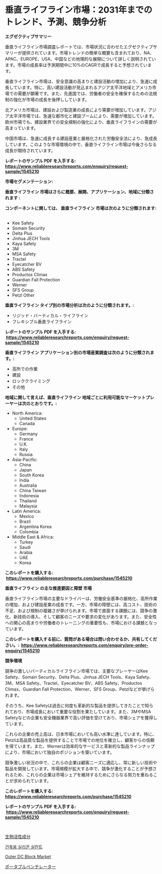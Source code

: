 <p><h1>垂直ライフライン市場：2031年までのトレンド、予測、競争分析</h1></p><p><strong>エグゼクティブサマリー</strong></p>
<p><p>垂直ライフライン市場調査レポートでは、市場状況に合わせたエグゼクティブサマリーが提供されています。市場トレンドの簡単な概要も含まれており、NA、APAC、EUROPE、USA、中国などの地理的な展開について詳しく説明されています。市場の成長率は予測期間中に10%のCAGRで成長すると予想されています。</p><p>垂直ライフライン市場は、安全意識の高まりと建設活動の増加により、急速に成長しています。特に、高い建設活動が見込まれるアジア太平洋地域とアメリカ市場での需要が顕著です。また、先進国では、労働者の安全を確保するための法規制の強化が市場の成長を後押ししています。</p><p>北アメリカ市場は、建設および製造業の成長により需要が増加しています。アジア太平洋市場では、急速な都市化と建設ブームにより、需要が増加しています。欧州市場でも、建設業界での安全規制の強化により、垂直ライフラインの需要が高まっています。</p><p>中国市場は、急速に成長する建設産業と厳格化された労働安全法により、急成長しています。このような市場環境の中で、垂直ライフライン市場は今後さらなる成長が期待されています。</p></p>
<p><strong>レポートのサンプル PDF を入手する: <a href="https://www.reliableresearchreports.com/enquiry/request-sample/1545210">https://www.reliableresearchreports.com/enquiry/request-sample/1545210</a></strong></p>
<p><strong>市場セグメンテーション:</strong></p>
<p><strong> 垂直ライフライン 市場はさらに概要、展開、アプリケーション、地域に分類されます :</strong></p>
<p><strong>コンポーネントに関しては、 垂直ライフライン 市場は次のように分類されます: &nbsp;</strong></p>
<p><ul><li>Kee Safety</li><li>Somain Security</li><li>Delta Plus</li><li>Jinhua JECH Tools</li><li>Kaya Safety</li><li>3M</li><li>MSA Safety</li><li>Tractel</li><li>Eyecatcher BV</li><li>ABS Safety</li><li>Productos Climax</li><li>Guardian Fall Protection</li><li>Werner</li><li>SFS Group</li><li>Petzl Other</li></ul></p>
<p><strong> 垂直ライフライン タイプ別の市場分析は次のように分類されます。:</strong></p>
<p><ul><li>リジッド・バーティカル・ライフライン</li><li>フレキシブル垂直ライフライン</li></ul></p>
<p><strong>レポートのサンプル PDF を入手する: &nbsp;<a href="https://www.reliableresearchreports.com/enquiry/request-sample/1545210">https://www.reliableresearchreports.com/enquiry/request-sample/1545210</a></strong></p>
<p><strong> 垂直ライフライン アプリケーション別の市場産業調査は次のように分類されます。:</strong></p>
<p><ul><li>高所での作業</li><li>建設</li><li>ロッククライミング</li><li>その他</li></ul></p>
<p><strong>地域に関して言えば、垂直ライフライン 地域ごとに利用可能なマーケットプレーヤーは次のとおりです。:</strong></p>
<p><ul>
    <li>
        North America:
        <ul>
            <li>United States</li>
            <li>Canada</li>
        </ul>
    </li>
    <li>
        Europe:
        <ul>
            <li>Germany</li>
            <li>France</li>
            <li>U.K.</li>
            <li>Italy</li>
            <li>Russia</li>
        </ul>
    </li>
    <li>
        Asia-Pacific:
        <ul>
            <li>China</li>
            <li>Japan</li>
            <li>South Korea</li>
            <li>India</li>
            <li>Australia</li>
            <li>China Taiwan</li>
            <li>Indonesia</li>
            <li>Thailand</li>
            <li>Malaysia</li>
        </ul>
    </li>
    <li>
        Latin America:
        <ul>
            <li>Mexico</li>
            <li>Brazil</li>
            <li>Argentina Korea</li>
            <li>Colombia</li>
        </ul>
    </li>
    <li>
        Middle East & Africa:
        <ul>
            <li>Turkey</li>
            <li>Saudi</li>
            <li>Arabia</li>
            <li>UAE</li>
            <li>Korea</li>
        </ul>
    </li>
    </ul></p>
<p><strong>このレポートを購入する: &nbsp;<a href="https://www.reliableresearchreports.com/purchase/1545210">https://www.reliableresearchreports.com/purchase/1545210</a></strong></p>
<p><strong>垂直ライフライン の主な推進要因と障壁 市場</strong></p>
<p><p>垂直ライフライン市場の主要なドライバーは、労働安全基準の厳格化、高所作業の増加、および建設産業の成長です。一方、市場の障壁には、高コスト、技術の不足、および規制の複雑さが挙げられます。市場で直面する課題には、競争の激化、新技術の導入、そして顧客のニーズや要求の変化があります。また、安全性への関心の高まりや労働者のトレーニングの重要性も、市場における課題となっています。</p></p>
<p><strong>このレポートを購入する前に、質問がある場合は問い合わせるか、共有してください。:&nbsp; <a href="https://www.reliableresearchreports.com/enquiry/pre-order-enquiry/1545210">https://www.reliableresearchreports.com/enquiry/pre-order-enquiry/1545210</a></strong></p>
<p><strong>競争環境</strong></p>
<p><p>競争の激しいバーティカルライフライン市場では、主要なプレーヤーはKee Safety、Somain Security、Delta Plus、Jinhua JECH Tools、Kaya Safety、3M、MSA Safety、Tractel、Eyecatcher BV、ABS Safety、Productos Climax、Guardian Fall Protection、Werner、SFS Group、Petzlなどが挙げられます。 </p><p>そのうち、Kee Safetyは過去に何度も革新的な製品を提供してきたことで知られており、市場成長において重要な役割を果たしています。また、3MやMSA Safetyなどの企業も安全機器業界で高い評価を受けており、市場シェアを獲得しています。</p><p>これらの企業の売上高は、日本市場においても高い水準に達しています。特に、Petzlは高品質な製品を提供することで市場での地位を確立し、顧客からの信頼を得ています。また、Wernerは効率的なサービスと革新的な製品ラインナップにより、市場において独自のポジションを築いています。</p><p>競争激しい状況の中で、これらの企業は顧客ニーズに適応し、常に新しい技術や製品を開発しています。市場規模が拡大する中で、競争が激化することが予想されるため、これらの企業は市場シェアを維持するためにさらなる努力を重ねることが求められています。</p></p>
<p><strong>このレポートを購入する: &nbsp; <a href="https://www.reliableresearchreports.com/purchase/1545210">https://www.reliableresearchreports.com/purchase/1545210</a></strong></p>
<p><strong>レポートのサンプル PDF を入手する: &nbsp;<a href="https://www.reliableresearchreports.com/enquiry/request-sample/1545210">https://www.reliableresearchreports.com/enquiry/request-sample/1545210</a></strong><strong></strong></p>
<p>&nbsp;</p>
<p><p><a href="https://medium.com/@stevencornish04/%E3%83%90%E3%82%A4%E3%82%AA%E6%B4%BB%E6%80%A7%E6%88%90%E5%88%86%E5%B8%82%E5%A0%B4%E3%81%AE%E3%82%B7%E3%82%A7%E3%82%A2%E9%80%B2%E5%8C%96%E3%81%A8%E5%B8%82%E5%A0%B4%E6%88%90%E9%95%B7%E3%81%AE%E3%83%88%E3%83%AC%E3%83%B3%E3%83%89-2024%E5%B9%B4-2031%E5%B9%B4-d01e4da2953a">生物活性成分</a></p><p><a href="https://github.com/darrellockm3ytan895656/Market-Research-Report-List-1/blob/main/394050512934.md">건축용 실리콘 실란트</a></p><p><a href="https://github.com/Sinjinluong3e0awx2m195k76/Market-Research-Report-List-1/blob/main/outer-dc-block-market.md">Outer DC Block Market</a></p><p><a href="https://medium.com/@nicolasrown5/%E3%83%9D%E3%83%BC%E3%82%BF%E3%83%96%E3%83%AB%E5%90%B8%E5%85%A5%E5%99%A8%E5%B8%82%E5%A0%B4-%E5%B8%82%E5%A0%B4%E3%82%B7%E3%82%A7%E3%82%A2-%E5%B8%82%E5%A0%B4%E3%83%88%E3%83%AC%E3%83%B3%E3%83%89-%E3%81%8A%E3%82%88%E3%81%B3%E5%B0%86%E6%9D%A5%E3%81%AE%E6%88%90%E9%95%B7%E3%82%92%E6%8E%A2%E3%82%8B-8a49b963d3f1">ポータブルベンチレーター</a></p></p>